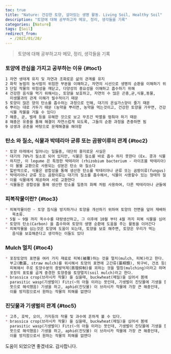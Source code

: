 ```yaml
---
toc: true
title: "Nature: 건강한 토양, 살아있는 생명 활동. Living Soil, Healthy Soil"
description: "토양에 대해 공부하고자 메모, 정리, 생각들을 기록" 
categories: [Nature]
tags: [Soil]
redirect_from:
  - /2021/01/28/
---
```


> 토양에 대해 공부하고자 메모, 정리, 생각들을 기록

### 토양에 관심을 가지고 공부하는 이유 {#toc1}

```md
1 자연 생태계 유지 및 자연과 조화로운 삶의 관계를 유지 
2 화학 농법의 농사법의 위험한 부분을 이해하고, 자연의 시선으로 생명의 순환을 이해하기 위해
3 단일 작물의 위험성을 깨닫고, 다양성의 중요성을 이해하고 흡수하기 위해
4 건강한 음식을 먹기 위해서는, 토양을 보호하고, 자연의 수 많은 곤충,균,식물,동물,  
  미생물과의 관계 이해가 필수적이기 때문
5 토양이 많은 양의 탄소를 흡수하는 과정으로 인해, 대기의 온실가스양이 줄기 때문
6 뿌리는 대로 거두기 때문 (농약을 뿌리면, 농약을 먹는것이고, 건강한 토양을 가꾸면, 건강한  
  식물 작물을 거둘 수 있다)
7 해충, 균, 벌레 등을 유해한 것으로 보고 무조건 박멸을 멈춰야 하기 때문
8 해충은 유충을 통해 해결이 자연스럽게 되도록, 그들의 순환 과정을 존중하면 됨
9 상생과 공존을 바탕으로 문제해결을 해야함
```

### 탄소 와 질소, 식물과 박테리아 균류 또는 곰팡이류의 관계 {#toc2}

```md
* 토양 아래에서 일어나는 일들중, 대단히 흥미로운 사실은 
* 대기의 78%가 질소로 되어 있지만, 식물은 질소를 바로 흡수 하지 못한다 (Ex. 콩과 식물 - legume)
* 하지만, 이 legume 은 특정한 박테리아 (rhizobium bacterium - 라이조븀 박테리아) 를 뿌리로 유도해서 물물 교환를 시도한다.
* 이 물물 교환으로 사용되는 성분은 탄소 와 질소다
* 읿반적으로, 식물은 광합성을 통해 생산한 탄소를 박테리아나 균류 또는 곰팡이류(fungus) 에게 제공하고
* 박테리아나 균류 또는 곰팡이류는 대기의 질소를 흡수해서, 식물이 사용할수 있는 형태의 질소로 변환하고
* 이를 식물에게 제공하여 서로 교환한다
* 식물들은 광합성을 통해 생산한 탄소를 일종의 화폐 처럼 사용하여, 다른 박테리아나 균들에게서 물건이나 서비스를 조달 받는것으로 볼 수 있다
```


### 피복작물이란? {#toc3}

```md
* 피복작물이란 - 토양 침식을 방지하거나 토양을 개선하기 위하여 토양의 전면을 덮어 재배하는  
   목초류.
* 5월 ~ 9월 까지 옥수수를 대량생산하고, 그 이후에 10월 부터 4월 까지 피복 식물을 심어서
* 토양의 탄소(Carbon) 을 흡수하여 토양의 생명 순환에 도움을 주는 활동을 이어간다
* 피복작물을 심는것은 토양에 도움이 되는데, 토양을 보호 해주면, 토양은 우리가 먹는  
   음식을 보호해준다고 생각하는 이들도 있다
```

### Mulch 멀치 {#toc4}

```md
* 포장토양의 표면을 여러 가지 재료로 피복(被覆)하는 것을 멀치(mulch, 피복)라고 한다.  
  부고(敷藁, straw mulch)를 위시해서 토양의 표면에 고간류(藁桿類), 퇴구비, 건초 등을  
  피복해서 주로 토양수분의 증발억제(蒸發抑制)를 꾀하는 것을 멀칭(mulching)이라고 하며,  
  포장의 표토를 곱게 중경한 토양층을 토양멀치(soil mulch)라고 한다.
* brassica crop(브라시카 작물) 을 심을때, buckwheat(메밀)을 심어서 봄에  
  parasitic wasp(기생벌이) Fitz(~의 아들 이라는 뜻인데, 기생벌이 진딧물에 기생을 한다라는  
  뜻으로 해석했음) 기생을 하고, aphid(진딧물) 이 브라시카 작물에 가장 큰 해충인데,  
  이를 방지함으로서 원하는 작물의 피해를 없앤다
```

### 진딧물과 기생벌의 관계 {#toc5}

```md
* 고추, 호박, 오이, 가지등의 작물 및 과수에 흔하게 볼 수 있다.
* brassica crop(브라시카 작물) 을 심을때, buckwheat(메밀)을 심어서 봄에  
  parasitic wasp(기생벌이) Fitz(~의 아들 이라는 뜻인데, 기생벌이 진딧물에 기생을 한다라는  
  뜻으로 해석했음) 기생을 하고, aphid(진딧물) 이 브라시카 작물에 가장 큰 해충인데,  
  이를 방지함으로서 원하는 작물의 피해를 없앤다
```

도움이 되었으면 좋겠네요. 감사합니다.

[^1]: This is a footnote.

[kramdown]: https://kramdown.gettalong.org/
[My Blog]: https://marindie.github.io